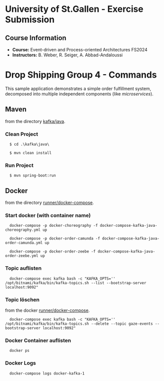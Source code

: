 # University of St.Gallen - Exercise Submission

## Course Information

- **Course:** Event-driven and Process-oriented Architectures FS2024
- **Instructors:** B. Weber, R. Seiger, A. Abbad-Andaloussi


# Drop Shipping Group 4 - Commands

This sample application demonstrates a simple order fulfillment system, decomposed into multiple independent components (like _microservices_).

## Maven
from the directory [kafka/java](../../kafka/java).

### Clean Project
```
  $ cd .\kafka\java\
```
```
  $ mvn clean install
```

### Run Project
```
  $ mvn spring-boot:run
```

## Docker
from the directory [runner/docker-compose](../../runner/docker-compose).

### Start docker (with container name)
```
  docker-compose -p docker-choreography -f docker-compose-kafka-java-choreography.yml up
```
```
  docker-compose -p docker-order-camunda -f docker-compose-kafka-java-order-camunda.yml up
```
```
  docker-compose -p docker-order-zeebe -f docker-compose-kafka-java-order-zeebe.yml up
```

### Topic auflisten
```
  docker-compose exec kafka bash -c "KAFKA_OPTS='' /opt/bitnami/kafka/bin/kafka-topics.sh --list --bootstrap-server localhost:9092"
```

### Topic löschen
from the docker [runner/docker-compose](../../runner/docker-compose).
```
  docker-compose exec kafka bash -c "KAFKA_OPTS='' /opt/bitnami/kafka/bin/kafka-topics.sh --delete --topic gaze-events --bootstrap-server localhost:9092"
```

### Docker Container auflisten
```
  docker ps
```

### Docker Logs
```
  docker-compose logs docker-kafka-1  
```